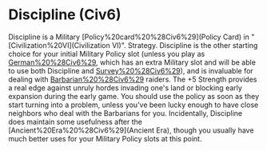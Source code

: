 # Discipline (Civ6)

Discipline is a Military [Policy%20card%20%28Civ6%29](Policy Card) in "[Civilization%20VI](Civilization VI)".
Strategy.
Discipline is the other starting choice for your initial Military Policy slot (unless you play as [German%20%28Civ6%29](Germany), which has an extra Military slot and will be able to use both Discipline and [Survey%20%28Civ6%29](Survey)), and is invaluable for dealing with [Barbarian%20%28Civ6%29](Barbarian) raiders. The +5 Strength provides a real edge against unruly hordes invading one's land or blocking early expansion during the early game. You should use the policy as soon as they start turning into a problem, unless you've been lucky enough to have close neighbors who deal with the Barbarians for you. Incidentally, Discipline does maintain some usefulness after the [Ancient%20Era%20%28Civ6%29](Ancient Era), though you usually have much better uses for your Military Policy slots at this point.